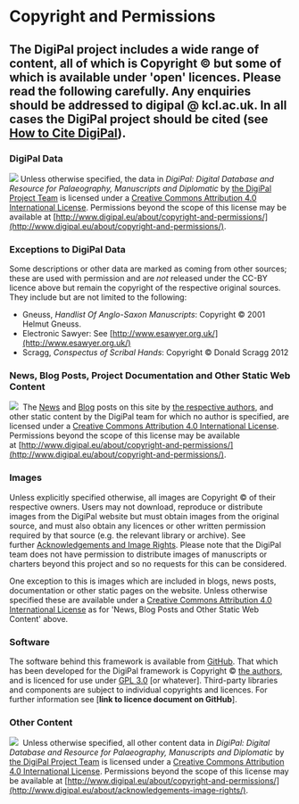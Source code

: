 # Copyright and Permissions
 
## The DigiPal project includes a wide range of content, all of which is Copyright © but some of which is available under 'open' licences. Please read the following carefully. Any enquiries should be addressed to digipal @ kcl.ac.uk. In all cases the DigiPal project should be cited (see [How to Cite DigiPal](/digipal/doc/citing-digipal.md)).

### DigiPal Data
[![](/static/doc/88x31.png?raw=true)](http://creativecommons.org/licenses/by/4.0/) Unless otherwise specified, the data in _DigiPal: Digital Database and Resource for Palaeography, Manuscripts and Diplomatic_ by [the DigiPal Project Team](http://digipal.eu/about/project-team/) is licensed under a [Creative Commons Attribution 4.0 International License](http://creativecommons.org/licenses/by/4.0/). Permissions beyond the scope of this license may be available at [http://www.digipal.eu/about/copyright-and-permissions/](http://www.digipal.eu/about/copyright-and-permissions/).

### Exceptions to DigiPal Data
Some descriptions or other data are marked as coming from other sources; these are used with permission and are _not_ released under the CC-BY licence above but remain the copyright of the respective original sources. They include but are not limited to the following:


* Gneuss, _Handlist Of Anglo-Saxon Manuscripts_: Copyright © 2001 Helmut Gneuss.
* Electronic Sawyer: See [http://www.esawyer.org.uk/](http://www.esawyer.org.uk/)
* Scragg, _Conspectus of Scribal Hands_: Copyright © Donald Scragg 2012


### News, Blog Posts, Project Documentation and Other Static Web Content
[![](/static/doc/88x31.png?raw=true)](http://creativecommons.org/licenses/by/4.0/)  The [News](http://www.digipal.eu/blog/category/news/) and [Blog](http://www.digipal.eu/blog/category/blog/) posts on this site by [the respective authors](http://digipal.eu/about/project-team/), and other static content by the DigiPal team for which no author is specified, are licensed under a [Creative Commons Attribution 4.0 International License](http://creativecommons.org/licenses/by/4.0/). Permissions beyond the scope of this license may be available at [http://www.digipal.eu/about/copyright-and-permissions/](http://www.digipal.eu/about/copyright-and-permissions/).

### Images
Unless explicitly specified otherwise, all images are Copyright © of their respective owners. Users may not download, reproduce or distribute images from the DigiPal website but must obtain images from the original source, and must also obtain any licences or other written permission required by that source (e.g. the relevant library or archive). See further [Acknowledgements and Image Rights](https://digipal-stg.cch.kcl.ac.uk/about/acknowledgements-image-rights/). Please note that the DigiPal team does not have permission to distribute images of manuscripts or charters beyond this project and so no requests for this can be considered.

One exception to this is images which are included in blogs, news posts, documentation or other static pages on the website. Unless otherwise specified these are available under a [Creative Commons Attribution 4.0 International License](http://creativecommons.org/licenses/by/4.0/) as for 'News, Blog Posts and Other Static Web Content' above.  

### Software
The software behind this framework is available from [GitHub](https://github.com/kcl-ddh/digipal/). That which has been developed for the DigiPal framework is Copyright © [the authors](https://github.com/kcl-ddh/digipal/graphs/contributors), and is licenced for use under [GPL 3.0](http://www.gnu.org/licenses/gpl.html) [or whatever]. Third-party libraries and components are subject to individual copyrights and licences. For further information see [**link to licence document on GitHub**].

### Other Content
[![](/static/doc/88x31.png?raw=true)](http://creativecommons.org/licenses/by/4.0/)  Unless otherwise specified, all other content data in _DigiPal: Digital Database and Resource for Palaeography, Manuscripts and Diplomatic_ by [the DigiPal Project Team](http://digipal.eu/about/project-team/) is licensed under a [Creative Commons Attribution 4.0 International License](http://creativecommons.org/licenses/by/4.0/). Permissions beyond the scope of this license may be available at [http://www.digipal.eu/about/copyright-and-permissions/](http://www.digipal.eu/about/acknowledgements-image-rights/).

